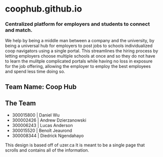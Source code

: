 ﻿# coophub.github.io
### Centralized platform for employers and students to connect and match.
We help by being a middle man between a company and the university, by being a universal hub
for employers to post jobs to schools individualized coop navigators using a single portal.
This streamlines the hiring process by letting employers choose multiple schools at once 
and so they do not have to learn the mulitple complicated portals while having no loss in
exposure for the job offering, allowing the employer to employ the best employees and spend
less time doing so.
## Team Name: Coop Hub
## The Team
* 300015800 | Daniel Wu
* 300002426 | Andrew Dzierzanowski
* 300006243 | Lucas Anderson
* 300015520 | Benoît Jeaurond
* 300008344 | Diedrick Ngendahayo

This design is based off of uzer.ca It is meant to be a single page that scrolls and contains all of the information.
